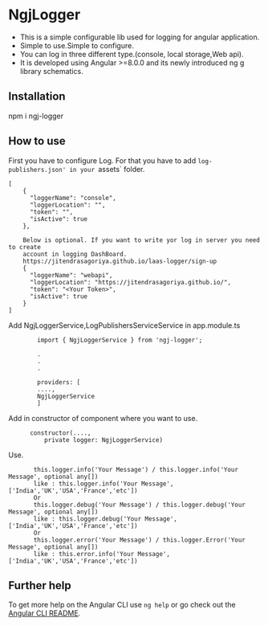 # NgjLogger

* This is a simple configurable lib used for logging for angular application.
* Simple to use.Simple to configure.
* You can log in three different type.(console, local storage,Web api).
* It is developed using Angular >=8.0.0 and its newly introduced ng g library schematics.

## Installation
npm i ngj-logger

## How to use
First you have to configure Log. For that you have to add `log-publishers.json' in your `assets` folder.

    [
        {
          "loggerName": "console",
          "loggerLocation": "",
          "token": "",
          "isActive": true
        },    
        
        Below is optional. If you want to write yor log in server you need to create 
        account in logging DashBoard.
        https://jitendrasagoriya.github.io/laas-logger/sign-up
        {
          "loggerName": "webapi",
          "loggerLocation": "https://jitendrasagoriya.github.io/",
          "token": "<Your Token>",
          "isActive": true
        }
    ]

Add  NgjLoggerService,LogPublishersServiceService in app.module.ts

            import { NgjLoggerService } from 'ngj-logger';
            
            .
            .
            .
            
            providers: [
            ....,
            NgjLoggerService
            ]

Add in constructor of component where you want to use.

          constructor(....,
              private logger: NgjLoggerService)
              
Use.
    
           this.logger.info('Your Message') / this.logger.info('Your Message', optional any[]) 
           like : this.logger.info('Your Message',['India','UK','USA','France','etc']) 
           Or 
           this.logger.debug('Your Message') / this.logger.debug('Your Message', optional any[])
           like : this.logger.debug('Your Message',['India','UK','USA','France','etc'])  
           Or 
           this.logger.error('Your Message') / this.logger.Error('Your Message', optional any[])
           like : this.error.info('Your Message',['India','UK','USA','France','etc'])  

## Further help

To get more help on the Angular CLI use `ng help` or go check out the [Angular CLI README](https://github.com/angular/angular-cli/blob/master/README.md).
